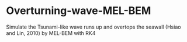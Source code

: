 # Overturning-wave-MEL-BEM
Simulate the Tsunami-like wave runs up and overtops the seawall (Hsiao and Lin, 2010) by MEL-BEM with RK4
